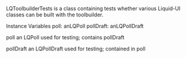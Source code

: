 LQToolbuilderTests is a class containing tests whether various Liquid-UI classes can be built with the toolbuilder.

Instance Variables
	poll:		anLQPoll
	pollDraft:		anLQPollDraft

poll
	an LQPoll used for testing; contains pollDraft

pollDraft
	an LQPollDraft used for testing; contained in poll
